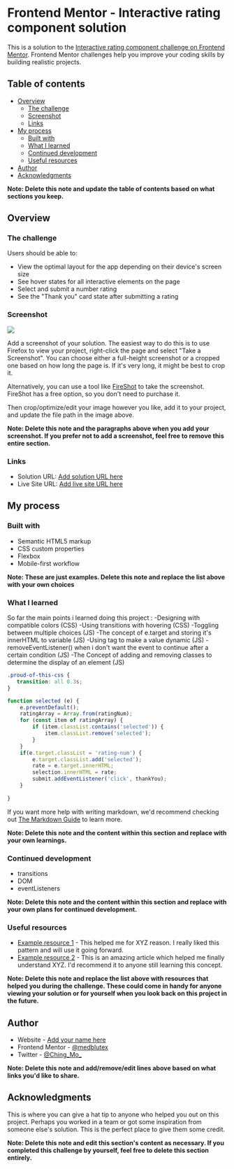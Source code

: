 # Frontend Mentor - Interactive rating component solution

This is a solution to the [Interactive rating component challenge on Frontend Mentor](https://www.frontendmentor.io/challenges/interactive-rating-component-koxpeBUmI). Frontend Mentor challenges help you improve your coding skills by building realistic projects. 

## Table of contents

- [Overview](#overview)
  - [The challenge](#the-challenge)
  - [Screenshot](#screenshot)
  - [Links](#links)
- [My process](#my-process)
  - [Built with](#built-with)
  - [What I learned](#what-i-learned)
  - [Continued development](#continued-development)
  - [Useful resources](#useful-resources)
- [Author](#author)
- [Acknowledgments](#acknowledgments)

**Note: Delete this note and update the table of contents based on what sections you keep.**

## Overview

### The challenge

Users should be able to:

- View the optimal layout for the app depending on their device's screen size
- See hover states for all interactive elements on the page
- Select and submit a number rating
- See the "Thank you" card state after submitting a rating

### Screenshot

![](./screenshot.jpg)

Add a screenshot of your solution. The easiest way to do this is to use Firefox to view your project, right-click the page and select "Take a Screenshot". You can choose either a full-height screenshot or a cropped one based on how long the page is. If it's very long, it might be best to crop it.

Alternatively, you can use a tool like [FireShot](https://getfireshot.com/) to take the screenshot. FireShot has a free option, so you don't need to purchase it. 

Then crop/optimize/edit your image however you like, add it to your project, and update the file path in the image above.

**Note: Delete this note and the paragraphs above when you add your screenshot. If you prefer not to add a screenshot, feel free to remove this entire section.**

### Links

- Solution URL: [Add solution URL here](https://www.frontendmentor.io/solutions/interactiveratingcomponent-css-flexbox-js-eventlistener-BJ6vKWGXc)
- Live Site URL: [Add live site URL here](https://medblutex.github.io/Interactive-Rating-Component/)

## My process

### Built with

- Semantic HTML5 markup
- CSS custom properties
- Flexbox
- Mobile-first workflow

**Note: These are just examples. Delete this note and replace the list above with your own choices**

### What I learned

So far the main points i learned doing this project : 
  -Designing with compatible colors (CSS)
  -Using transitions with hovering (CSS)
  -Toggling between multiple choices (JS)
  -The concept of e.target and storing it's innerHTML to variable (JS)
  -Using <span> tag to make a value dynamic (JS)
  -removeEventListener() when i don't want the event to continue after a certain  condition (JS)
  -The Concept of adding and removing classes to determine the display of an element (JS)

```css
.proud-of-this-css {
   transition: all 0.3s;
}
```
```js
function selected (e) {
    e.preventDefault();
    ratingArray = Array.from(ratingNum);
    for (const item of ratingArray) {
        if (item.classList.contains('selected')) {
            item.classList.remove('selected');
        }
    }
    if(e.target.classList = 'rating-num') {
        e.target.classList.add('selected');
        rate = e.target.innerHTML;
        selection.innerHTML = rate;
        submit.addEventListener('click', thankYou);
    } 
    
}
```

If you want more help with writing markdown, we'd recommend checking out [The Markdown Guide](https://www.markdownguide.org/) to learn more.

**Note: Delete this note and the content within this section and replace with your own learnings.**

### Continued development
  
  - transitions
  - DOM
  - eventListeners

**Note: Delete this note and the content within this section and replace with your own plans for continued development.**

### Useful resources

- [Example resource 1](https://www.example.com) - This helped me for XYZ reason. I really liked this pattern and will use it going forward.
- [Example resource 2](https://www.example.com) - This is an amazing article which helped me finally understand XYZ. I'd recommend it to anyone still learning this concept.

**Note: Delete this note and replace the list above with resources that helped you during the challenge. These could come in handy for anyone viewing your solution or for yourself when you look back on this project in the future.**

## Author

- Website - [Add your name here](https://www.your-site.com)
- Frontend Mentor - [@medblutex](https://www.frontendmentor.io/profile/medblutex)
- Twitter - [@Ching_Mo_](https://www.twitter.com/Ching_Mo_)

**Note: Delete this note and add/remove/edit lines above based on what links you'd like to share.**

## Acknowledgments

This is where you can give a hat tip to anyone who helped you out on this project. Perhaps you worked in a team or got some inspiration from someone else's solution. This is the perfect place to give them some credit.

**Note: Delete this note and edit this section's content as necessary. If you completed this challenge by yourself, feel free to delete this section entirely.**
